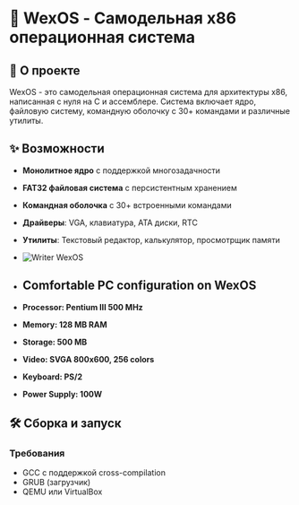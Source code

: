 # 🚀 WexOS - Самодельная x86 операционная система

## 📖 О проекте

WexOS - это самодельная операционная система для архитектуры x86, написанная с нуля на C и ассемблере. Система включает ядро, файловую систему, командную оболочку с 30+ командами и различные утилиты.

## ✨ Возможности

- **Монолитное ядро** с поддержкой многозадачности
- **FAT32 файловая система** с персистентным хранением
- **Командная оболочка** с 30+ встроенными командами
- **Драйверы**: VGA, клавиатура, ATA диски, RTC
- **Утилиты**: Текстовый редактор, калькулятор, просмотрщик памяти
- ![Writer WexOS](screen/1.png)

- ## Comfortable PC configuration on WexOS
- **Processor: Pentium III 500 MHz**
- **Memory: 128 MB RAM**
- **Storage: 500 MB**
- **Video: SVGA 800x600, 256 colors**
- **Keyboard: PS/2**
- **Power Supply: 100W**

## 🛠️ Сборка и запуск

### Требования
- GCC с поддержкой cross-compilation
- GRUB (загрузчик)
- QEMU или VirtualBox



